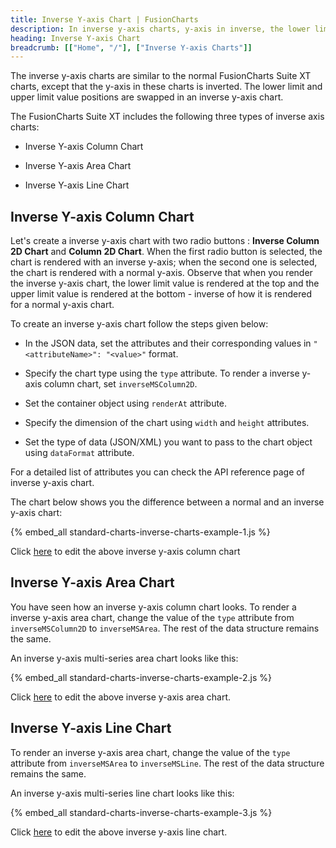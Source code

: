 ```yaml
---
title: Inverse Y-axis Chart | FusionCharts
description: In inverse y-axis charts, y-axis in inverse, the lower limit and upper limit value positions are swapped in an inverse y-axis chart
heading: Inverse Y-axis Chart
breadcrumb: [["Home", "/"], ["Inverse Y-axis Charts"]]
---
```


The inverse y-axis charts are similar to the normal FusionCharts Suite XT charts, except that the y-axis in these charts is inverted. The lower limit and upper limit value positions are swapped in an inverse y-axis chart.

The FusionCharts Suite XT includes the following three types of inverse axis charts:

* Inverse Y-axis Column Chart

* Inverse Y-axis Area Chart

* Inverse Y-axis Line Chart

## Inverse Y-axis Column Chart 

Let's create a inverse y-axis chart with two radio buttons : **Inverse Column 2D Chart** and **Column 2D Chart**. When the first radio button is selected, the chart is rendered with an inverse y-axis; when the second one is selected, the chart is rendered with a normal y-axis. Observe that when you render the inverse y-axis chart, the lower limit value is rendered at the top and the upper limit value is rendered at the bottom - inverse of how it is rendered for a normal y-axis chart.

To create an inverse y-axis chart follow the steps given below: 

* In the JSON data, set the attributes and their corresponding values in `"<attributeName>": "<value>"` format.

* Specify the chart type using the `type` attribute. To render a inverse y-axis column chart, set `inverseMSColumn2D`.

* Set the container object using `renderAt` attribute.

* Specify the dimension of the chart using `width` and `height` attributes.

* Set the type of data (JSON/XML) you want to pass to the chart object using `dataFormat` attribute.

For a detailed list of attributes you can check the API reference page of inverse y-axis chart.

The chart below shows you the difference between a normal and an inverse y-axis chart:

{% embed_all standard-charts-inverse-charts-example-1.js %}

Click [here](http://jsfiddle.net/fusioncharts/WEJLC/ "@@open-newtab") to edit the above inverse y-axis column chart

## Inverse Y-axis Area Chart

You have seen how an inverse y-axis column chart looks. To render a inverse y-axis area chart, change the value of the `type` attribute from `inverseMSColumn2D` to `inverseMSArea`. The rest of the data structure remains the same.

An inverse y-axis multi-series area chart looks like this:

{% embed_all standard-charts-inverse-charts-example-2.js %}

Click [here](http://jsfiddle.net/fusioncharts/S38mg/ "@@open-newtab") to edit the above inverse y-axis area chart.

## Inverse Y-axis Line Chart 

To render an inverse y-axis area chart, change the value of the `type` attribute from `inverseMSArea` to `inverseMSLine`. The rest of the data structure remains the same.

An inverse y-axis multi-series line chart looks like this:

{% embed_all standard-charts-inverse-charts-example-3.js %}

Click [here](http://jsfiddle.net/fusioncharts/FJL6V/ "@@open-newtab") to edit the above inverse y-axis line chart.